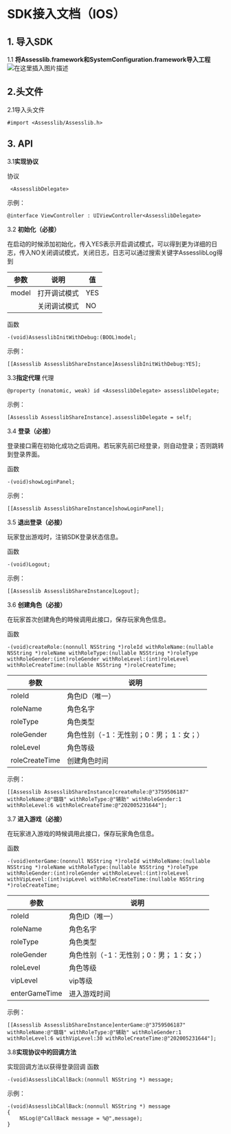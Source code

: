 # SDK接入文档（IOS）
## 1. 导入SDK
  1.1 **将Assesslib.framework和SystemConfiguration.framework导入工程**
![在这里插入图片描述](https://img-blog.csdnimg.cn/20200523181442783.png)
## 2.头文件
  2.1导入头文件
  ````objc
  #import <Assesslib/Assesslib.h>
  ````
 ## 3. API
 3.1**实现协议**

 协议
 ````objc
  <AssesslibDelegate>
````
示例：

````objc
@interface ViewController : UIViewController<AssesslibDelegate>
````

 3.2 **初始化（必接）**

  在启动的时候添加初始化，传入YES表示开启调试模式，可以得到更为详细的日志，传入NO关闭调试模式，关闭日志，日志可以通过搜索关键字AssesslibLog得到

|参数|说明  |值|
|--|--|--|
| model |打开调试模式 |YES|
||关闭调试模式|NO|

函数
````objc
-(void)AssesslibInitWithDebug:(BOOL)model;
````
示例：

````objc
[[Assesslib AssesslibShareInstance]AssesslibInitWithDebug:YES];
````
3.3**指定代理**
代理
````objc
@property (nonatomic, weak) id <AssesslibDelegate> assesslibDelegate;
````
示例：
````objc
[Assesslib AssesslibShareInstance].assesslibDelegate = self;
````

3.4 **登录（必接）**

登录接口需在初始化成功之后调用。若玩家先前已经登录，则自动登录；否则跳转到登录界面。

函数
````objc
-(void)showLoginPanel;
````
示例：
````objc
[[Assesslib AssesslibShareInstance]showLoginPanel];

````
3.5 **退出登录（必接）**

玩家登出游戏时，注销SDK登录状态信息。

函数
````objc
-(void)Logout;
````
示例：

````objc
[[Assesslib AssesslibShareInstance]Logout];
````
3.6 **创建角色（必接）**

在玩家首次创建角色的時候调用此接口，保存玩家角色信息。

函数
````objc
-(void)createRole:(nonnull NSString *)roleId withRoleName:(nullable NSString *)roleName withRoleType:(nullable NSString *)roleType withRoleGender:(int)roleGender withRoleLevel:(int)roleLevel withRoleCreateTime:(nullable NSString *)roleCreateTime;
````
|参数|说明  |
|--|--|
| roleId|角色ID（唯一）  |
| roleName|角色名字  |
| roleType|角色类型  |
| roleGender|角色性别（-1：无性别；0：男； 1：女；）  |
| roleLevel|角色等级  |
| roleCreateTime|创建角色时间  |

示例：
````objc
[[Assesslib AssesslibShareInstance]createRole:@"3759506187" withRoleName:@"璐璐" withRoleType:@"辅助" withRoleGender:1 withRoleLevel:6 withRoleCreateTime:@"202005231644"];
````
3.7 **进入游戏（必接）**

在玩家进入游戏的時候调用此接口，保存玩家角色信息。

函数
````objc
-(void)enterGame:(nonnull NSString *)roleId withRoleName:(nullable NSString *)roleName withRoleType:(nullable NSString *)roleType withRoleGender:(int)roleGender withRoleLevel:(int)roleLevel withVipLevel:(int)vipLevel withRoleCreateTime:(nullable NSString *)roleCreateTime;
````
|参数|说明  |
|--|--|
| roleId|角色ID（唯一）  |
| roleName|角色名字  |
| roleType|角色类型  |
| roleGender|角色性别（-1：无性别；0：男； 1：女；）  |
| roleLevel|角色等级  |
| vipLevel|vip等级  |
| enterGameTime|进入游戏时间  |

示例：
````objc
[[Assesslib AssesslibShareInstance]enterGame:@"3759506187" withRoleName:@"璐璐" withRoleType:@"辅助" withRoleGender:1 withRoleLevel:6 withVipLevel:30 withRoleCreateTime:@"202005231644"];
````    

3.8**实现协议中的回调方法**

  实现回调方法以获得登录回调
函数
````objc
-(void)AssesslibCallBack:(nonnull NSString *) message;
````
示例：

````objc
-(void)AssesslibCallBack:(nonnull NSString *) message
{
    NSLog(@"CallBack message = %@",message);
}
````